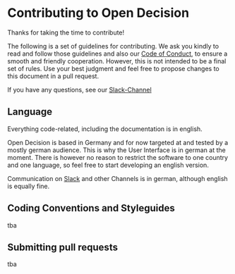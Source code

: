 # Contributing to Open Decision

Thanks for taking the time to contribute!

The following is a set of guidelines for contributing.
We ask you kindly to read and follow those guidelines and also our [Code of Conduct](CODE_OF_CONDUCT.md),
to ensure a smooth and friendly cooperation. However, this is not intended to be a final set of rules.
Use your best judgment and feel free to propose changes to this document in a pull request.

If you have any questions, see our [Slack-Channel](open-decision.org/slack)

## Language

Everything code-related, including the documentation is in english.

Open Decision is based in Germany and for now targeted at and tested by a mostly german audience.
This is why the User Interface is in german at the moment.
There is however no reason to restrict the software to one country and one language, so feel free to start developing an english version.

Communication on [Slack](open-decision.org/slack)
and other Channels is in german, although english is equally fine.

## Coding Conventions and Styleguides

tba

## Submitting pull requests

tba
